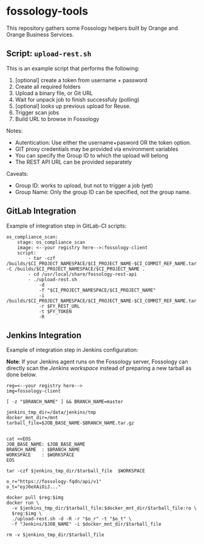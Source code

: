 # fossology-tools

This repository gathers some Fossology helpers built by Orange and Orange Business Services.


## Script: `upload-rest.sh`

This is an example script that performs the following:
1. [optional] create a token from username + password
1. Create all required folders
1. Upload a binary file, or Git URL
1. Wait for unpack job to finish successfuly (polling)
1. [optional] looks up previous upload for Reuse.
1. Trigger scan jobs
1. Build URL to browse in Fossology


Notes:
- Autentication: Use either the username+pasword OR the token option.
- GIT proxy credentials may be provided via environment variables
- You can specify the Group ID to which the upload will belong
- The REST API URL can be provided separately

Caveats:
- Group ID: works to upload, but not to trigger a job (yet)
- Group Name: Only the group ID can be specified, not the group name.

## GitLab Integration

Example of integration step in GitLab-CI scripts:
```
os_compliance_scan:
    stage: os_compliance_scan
    image: <--your registry here-->:fossology-client
    script:
        - tar -czf /builds/$CI_PROJECT_NAMESPACE/$CI_PROJECT_NAME-$CI_COMMIT_REF_NAME.tar.gz -C /builds/$CI_PROJECT_NAMESPACE/$CI_PROJECT_NAME .
        - cd /usr/local/share/fossology-rest-api
        - ./upload-rest.sh
            -d
            -f "$CI_PROJECT_NAMESPACE/$CI_PROJECT_NAME"
            -i /builds/$CI_PROJECT_NAMESPACE/$CI_PROJECT_NAME-$CI_COMMIT_REF_NAME.tar.gz
            -r $FY_REST_URL
            -t $FY_TOKEN
            -R
```

## Jenkins Integration

Example of integration step in Jenkins configuration:

**Note**: If your Jenkins agent runs on the Fossology server, Fossology can directly scan the *Jenkins workspace* instead of preparing a new tarball as done below.


```
reg=<--your registry here-->
img=fossology-client

[ -z "$BRANCH_NAME" ] && BRANCH_NAME=master

jenkins_tmp_dir=/data/jenkins/tmp
docker_mnt_dir=/mnt
tarball_file=$JOB_BASE_NAME-$BRANCH_NAME.tar.gz


cat <<EOS
JOB_BASE_NAME: $JOB_BASE_NAME
BRANCH_NAME  : $BRANCH_NAME
WORKSPACE    : $WORKSPACE
EOS

tar -czf $jenkins_tmp_dir/$tarball_file  $WORKSPACE

o_r="https://fossology-fqdn/api/v1"
o_t="eyJ0eXAiOiJ..."

docker pull $reg:$img
docker run \
  -v $jenkins_tmp_dir/$tarball_file:$docker_mnt_dir/$tarball_file:ro \
  $reg:$img \
  ./upload-rest.sh -d -R -r "$o_r" -t "$o_t" \
  -f "Jenkins/$JOB_NAME" -i $docker_mnt_dir/$tarball_file

rm -v $jenkins_tmp_dir/$tarball_file

```


